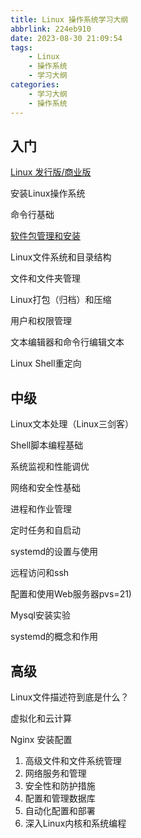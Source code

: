 ```yaml
---
title: Linux 操作系统学习大纲
abbrlink: 224eb910
date: 2023-08-30 21:09:54
tags:
    - Linux
    - 操作系统
    - 学习大纲
categories:
    - 学习大纲
    - 操作系统
---
```


## 入门

[Linux 发行版/商业版](https://kozakemi.gitlab.io/2023/08/30/Linux-%E5%8F%91%E8%A1%8C%E7%89%88-%E5%95%86%E4%B8%9A%E7%89%88/)

安装Linux操作系统

命令行基础

[软件包管理和安装](https://kozakemi.gitlab.io/2023/08/30/ubuntu-%E8%BD%AF%E4%BB%B6%E5%8C%85%E7%AE%A1%E7%90%86%E5%99%A8-apt/)

Linux文件系统和目录结构

文件和文件夹管理

Linux打包（归档）和压缩

用户和权限管理

文本编辑器和命令行编辑文本

Linux Shell重定向

## 中级

Linux文本处理（Linux三剑客）

Shell脚本编程基础

系统监视和性能调优

网络和安全性基础

进程和作业管理

定时任务和自启动

systemd的设置与使用

远程访问和ssh

配置和使用Web服务器pvs=21)

Mysql安装实验

systemd的概念和作用

## 高级

Linux文件描述符到底是什么？

虚拟化和云计算

Nginx 安装配置

1. 高级文件和文件系统管理
2. 网络服务和管理
3. 安全性和防护措施
4. 配置和管理数据库
5. 自动化配置和部署
6. 深入Linux内核和系统编程

